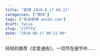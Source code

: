 ```yaml
---
title: "微博 2010.8.17 00:21"
categories: ["嘀咕"]
tags: ["来自微博 weibo.com"]
draft: false
slug: "zlPYTq"
date: "2010-08-17 00:21:00"
---
```


<p>轻轻的推荐《恋爱通告》，一切尽在细节中…… ​​​​</p>
